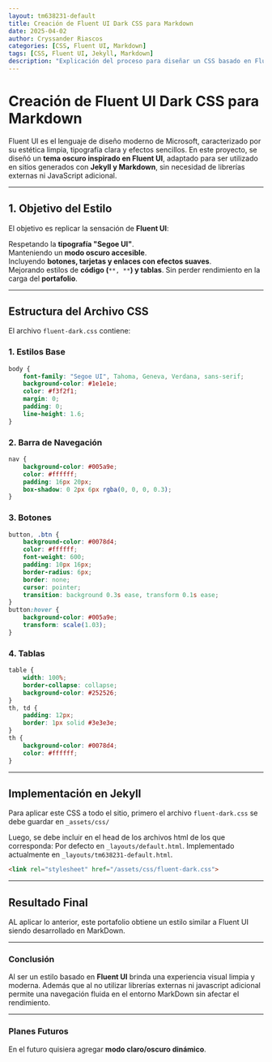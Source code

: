 ```yaml
---
layout: tm638231-default
title: Creación de Fluent UI Dark CSS para Markdown
date: 2025-04-02
author: Cryssander Riascos
categories: [CSS, Fluent UI, Markdown]
tags: [CSS, Fluent UI, Jekyll, Markdown]
description: "Explicación del proceso para diseñar un CSS basado en Fluent UI en modo oscuro."
---
```


# Creación de Fluent UI Dark CSS para Markdown

Fluent UI es el lenguaje de diseño moderno de Microsoft, caracterizado por su estética limpia, tipografía clara y efectos sencillos.
En este proyecto, se diseñó un **tema oscuro inspirado en Fluent UI**, adaptado para ser utilizado en sitios generados con **Jekyll y Markdown**, sin necesidad de librerías externas ni JavaScript adicional.

---
## 1. Objetivo del Estilo
El objetivo es replicar la sensación de **Fluent UI**:

Respetando la **tipografía "Segoe UI"**.\
Manteniendo un **modo oscuro accesible**.\
Incluyendo **botones, tarjetas y enlaces con efectos suaves**.\
Mejorando estilos de **código (**`**, **`**) y tablas**.
Sin perder rendimiento en la carga del **portafolio**.

---

## Estructura del Archivo CSS

El archivo `fluent-dark.css` contiene:

### **1. Estilos Base**

```css
body {
    font-family: "Segoe UI", Tahoma, Geneva, Verdana, sans-serif;
    background-color: #1e1e1e;
    color: #f3f2f1;
    margin: 0;
    padding: 0;
    line-height: 1.6;
}
```

### **2. Barra de Navegación**

```css
nav {
    background-color: #005a9e;
    color: #ffffff;
    padding: 16px 20px;
    box-shadow: 0 2px 6px rgba(0, 0, 0, 0.3);
}
```

### **3. Botones**

```css
button, .btn {
    background-color: #0078d4;
    color: #ffffff;
    font-weight: 600;
    padding: 10px 16px;
    border-radius: 6px;
    border: none;
    cursor: pointer;
    transition: background 0.3s ease, transform 0.1s ease;
}
button:hover {
    background-color: #005a9e;
    transform: scale(1.03);
}
```

### **4. Tablas**

```css
table {
    width: 100%;
    border-collapse: collapse;
    background-color: #252526;
}
th, td {
    padding: 12px;
    border: 1px solid #3e3e3e;
}
th {
    background-color: #0078d4;
    color: #ffffff;
}
```

---

## Implementación en Jekyll

Para aplicar este CSS a todo el sitio, primero el archivo `fluent-dark.css` se debe guardar en `_assets/css/`

Luego, se debe incluir en el head de los archivos html de los que corresponda:
Por defecto en `_layouts/default.html`.
Implementado actualmente en `_layouts/tm638231-default.html`.

```html
<link rel="stylesheet" href="/assets/css/fluent-dark.css">
```

---

## Resultado Final

AL aplicar lo anterior, este portafolio obtiene un estilo similar a Fluent UI siendo desarrollado en MarkDown.

---

### **Conclusión**

Al ser un estilo basado en **Fluent UI** brinda una experiencia visual limpia y moderna. Además que al no utilizar librerías externas ni javascript adicional permite una navegación fluida en el entorno MarkDown sin afectar el rendimiento.

---

### **Planes Futuros**

En el futuro quisiera agregar **modo claro/oscuro dinámico**.
